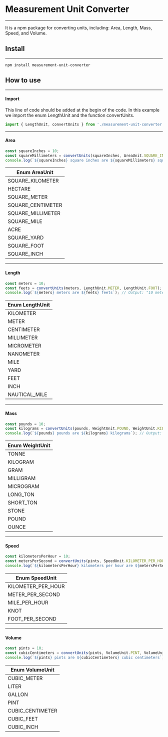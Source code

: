 # Measurement Unit Converter
---
It is a npm package for converting units, including: Area, Length, Mass, Speed, and Volume.
## Install
---
```
npm install measurement-unit-converter
```
## How to use
---
#### Import
This line of code should be added at the begin of the code. In this example we import the enum LengthUnit and the function convertUnits.
```typescript
import { LengthUnit, convertUnits } from './measurement-unit-converter';
```
---
#### Area
```typescript
const squareInches = 10;
const squareMillimeters = convertUnits(squareInches, AreaUnit.SQUARE_INCH, AreaUnit.SQUARE_MILLIMETER);
console.log(`${squareInches} square inches are ${squareMillimeters} square millimeters`); // Output: "10 square inches are 6451.6 square millimeters"
```
| Enum AreaUnit |
| --- |
| SQUARE_KILOMETER |
| HECTARE |
| SQUARE_METER |
| SQUARE_CENTIMETER |
| SQUARE_MILLIMETER |
| SQUARE_MILE |
| ACRE |
| SQUARE_YARD |
| SQUARE_FOOT |
| SQUARE_INCH |
---
#### Length
```typescript
const meters = 10;
const feets = convertUnits(meters, LengthUnit.METER, LengthUnit.FOOT);
console.log(`${meters} meters are ${feets} feets`); // Output: "10 meters are 32.8084 feets"
```
| Enum LengthUnit |
| --- |
| KILOMETER |
| METER |
| CENTIMETER |
| MILLIMETER |
| MICROMETER |
| NANOMETER |
| MILE |
| YARD |
| FEET |
| INCH |
| NAUTICAL_MILE |
---
#### Mass
```typescript
const pounds = 10;
const kilograms = convertUnits(pounds, WeightUnit.POUND, WeightUnit.KILOGRAM);
console.log(`${pounds} pounds are ${kilograms} kilograms`); // Output: "10 pounds are 4.53592 kilograms"
```
| Enum WeightUnit |
| --- |
| TONNE |
| KILOGRAM |
| GRAM |
| MILLIGRAM |
| MICROGRAM |
| LONG_TON |
| SHORT_TON |
| STONE |
| POUND |
| OUNCE |
---
#### Speed
```typescript
const kilometersPerHour = 10;
const metersPerSecond = convertUnits(pints, SpeedUnit.KILOMETER_PER_HOUR, SpeedUnit.METER_PER_SECOND);
console.log(`${kilometersPerHour} kilometers per hour are ${metersPerSecond} meters per second`); // Output: "10 kilometers per hour are 2.7778 meters per second"
```
| Enum SpeedUnit |
| --- |
| KILOMETER_PER_HOUR |
| METER_PER_SECOND |
| MILE_PER_HOUR |
| KNOT |
| FOOT_PER_SECOND |
---
#### Volume
```typescript
const pints = 10;
const cubicCentimeters = convertUnits(pints, VolumeUnit.PINT, VolumeUnit.CUBIC_CENTIMETER);
console.log(`${pints} pints are ${cubicCentimeters} cubic centimeters`); // Output: "10 pints are 5682.61 cubic centimeters"
```
| Enum VolumeUnit |
| --- |
| CUBIC_METER |
| LITER |
| GALLON |
| PINT |
| CUBIC_CENTIMETER |
| CUBIC_FEET |
| CUBIC_INCH |